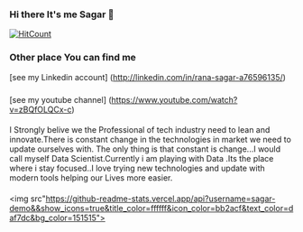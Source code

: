 ### Hi there It's me Sagar 👋

[![HitCount](http://hits.dwyl.com/sagar-demo/sagar-demo.svg)](http://hits.dwyl.com/sagar-demo/sagar-demo)
<!--
**sagar-demo/sagar-demo** is a ✨ _special_ ✨ repository because its `README.md` (this file) appears on your GitHub profile.

Here are some ideas to get you started:

💼 I’m currently pursuing my Bachelor's degree in Information Technology ;
- 🔭 I’m currently working on various project on Data science
- 🌱 I’m currently learning Data science
- 👯 I'm Always looking for challenging work oppurtunities ahead..
- 🤔 🤔 My interests are with Web App Development 🖥️, Data Science 📊, Cricket 🏏etc..;
- 💬 Ask me about anything, I am happy to help;
- 📫 How to reach me: ...
- 😄 Pronouns: ...
- ⚡ Fun fact: ...

-->

### Other place You can find me 

[see my Linkedin account] (http://linkedin.com/in/rana-sagar-a76596135/)

###
[see my youtube channel] (https://www.youtube.com/watch?v=zBQfOLQCx-c)





#### 
I Strongly belive we the Professional of tech industry need to lean and innovate.There is constant change in the technologies in market we need to update ourselves with.
The only thing is that constant is change...I would call myself Data Scientist.Currently i am playing with Data .Its the place where i stay focused..I love trying new technologies and update with modern tools helping our Lives more easier.
####
<img src"https://github-readme-stats.vercel.app/api?username=sagar-demo&&show_icons=true&title_color=ffffff&icon_color=bb2acf&text_color=daf7dc&bg_color=151515">


